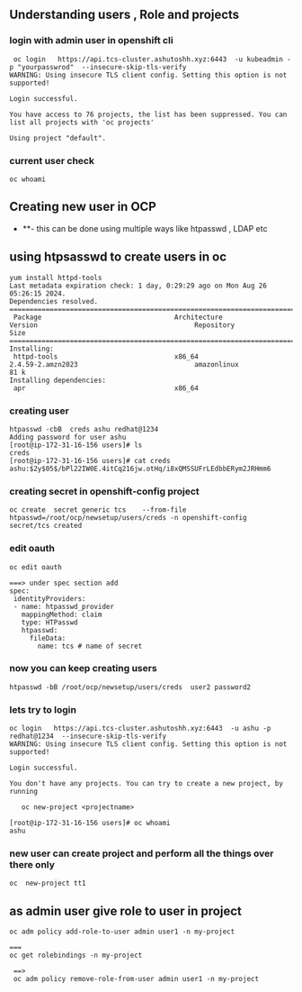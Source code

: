 ## Understanding users , Role and projects 

### login with admin user in openshift cli 

```
 oc login   https://api.tcs-cluster.ashutoshh.xyz:6443  -u kubeadmin -p "yourpasswrod"  --insecure-skip-tls-verify
WARNING: Using insecure TLS client config. Setting this option is not supported!

Login successful.

You have access to 76 projects, the list has been suppressed. You can list all projects with 'oc projects'

Using project "default".

```

### current user check 

```
oc whoami
```

## Creating new user in OCP 

- **- this can be done using multiple ways like htpasswd , LDAP  etc 

## using htpsasswd to create users in oc 

```
yum install httpd-tools 
Last metadata expiration check: 1 day, 0:29:29 ago on Mon Aug 26 05:26:15 2024.
Dependencies resolved.
==============================================================================================================================================================
 Package                                 Architecture                  Version                                       Repository                          Size
==============================================================================================================================================================
Installing:
 httpd-tools                             x86_64                        2.4.59-2.amzn2023                             amazonlinux                         81 k
Installing dependencies:
 apr                                     x86_64                   

 ```

 ### creating user 
 
 ```
htpasswd -cbB  creds ashu redhat@1234 
Adding password for user ashu
[root@ip-172-31-16-156 users]# ls
creds
[root@ip-172-31-16-156 users]# cat creds 
ashu:$2y$05$/bPl22IW0E.4itCq216jw.otHq/i8xQMSSUFrLEdbbERym2JRHmm6

 ```

 ### creating secret in openshift-config project

 ```
oc create  secret generic tcs    --from-file htpasswd=/root/ocp/newsetup/users/creds -n openshift-config
secret/tcs created

 ```

 ### edit oauth 

 ```
oc edit oauth 

===> under spec section add 
spec:
  identityProviders:
  - name: htpasswd_provider
    mappingMethod: claim
    type: HTPasswd
    htpasswd:
      fileData:
        name: tcs # name of secret

 ```

 ### now you can keep creating users 

 ```
htpasswd -bB /root/ocp/newsetup/users/creds  user2 password2
 ```

 ### lets try to login 

 ```
 oc login   https://api.tcs-cluster.ashutoshh.xyz:6443  -u ashu -p redhat@1234  --insecure-skip-tls-verify
WARNING: Using insecure TLS client config. Setting this option is not supported!

Login successful.

You don't have any projects. You can try to create a new project, by running

    oc new-project <projectname>

[root@ip-172-31-16-156 users]# oc whoami
ashu

 ```

 ### new user can create project and perform all the things over there only 

 ```
oc  new-project tt1
 ```

## as admin user give role to user in project 

```
oc adm policy add-role-to-user admin user1 -n my-project

===
oc get rolebindings -n my-project
 
 ==>
 oc adm policy remove-role-from-user admin user1 -n my-project
 
 